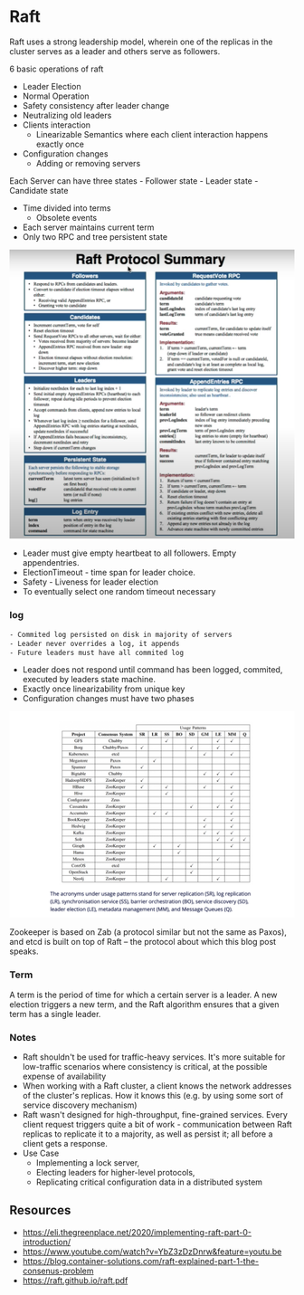 # Raft

Raft uses a strong leadership model, wherein one of the replicas in the cluster serves as a leader and others serve as followers.

6 basic operations of raft
- Leader Election
- Normal Operation
- Safety consistency after leader change
- Neutralizing old leaders
- Clients interaction
    - Linearizable Semantics where each client interaction happens exactly once
- Configuration changes
    - Adding or removing servers    

Each Server can have three states
    - Follower state
    - Leader state
    - Candidate state
- Time divided into terms
    - Obsolete events
- Each server maintains current term
- Only two RPC and tree persistent state

![Raft](screen/raft.png)
     
 - Leader must give empty heartbeat to all followers. Empty appendentries.
 - ElectionTimeout - time span for leader choice.
 - Safety - Liveness for leader election
 - To eventually select one random timeout necessary 

 ### log
    - Commited log persisted on disk in majority of servers
    - Leader never overrides a log, it appends
    - Future leaders must have all commited log 
- Leader does not respond until command has been logged, commited, executed by leaders state machine.
- Exactly once linearizability from unique key
- Configuration changes must have two phases

![Raft](screen/Concensus.png)

 Zookeeper is based on Zab (a protocol similar but not the same as Paxos), and etcd is built on top of Raft – the protocol about which this blog post speaks.


### Term
A term is the period of time for which a certain server is a leader. A new election triggers a new term, and the Raft algorithm ensures that a given term has a single leader.


### Notes
- Raft shouldn't be used for traffic-heavy services. It's more suitable for low-traffic scenarios where consistency is critical, at the possible expense of availability
- When working with a Raft cluster, a client knows the network addresses of the cluster's replicas. How it knows this (e.g. by using some sort of service discovery mechanism)
- Raft wasn't designed for high-throughput, fine-grained services. Every client request triggers quite a bit of work - communication between Raft replicas to replicate it to a majority, as well as persist it; all before a client gets a response.
- Use Case
    - Implementing a lock server, 
    - Electing leaders for higher-level protocols, 
    - Replicating critical configuration data in a distributed system

## Resources
- https://eli.thegreenplace.net/2020/implementing-raft-part-0-introduction/
- https://www.youtube.com/watch?v=YbZ3zDzDnrw&feature=youtu.be
- https://blog.container-solutions.com/raft-explained-part-1-the-consenus-problem
- https://raft.github.io/raft.pdf